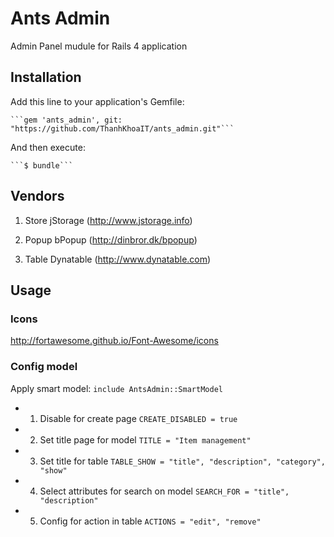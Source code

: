 # Ants Admin

Admin Panel mudule for Rails 4 application

## Installation

Add this line to your application's Gemfile:

    ```gem 'ants_admin', git: "https://github.com/ThanhKhoaIT/ants_admin.git"```

And then execute:

    ```$ bundle```
    
## Vendors
1. Store
  jStorage (http://www.jstorage.info)
  
2. Popup
  bPopup (http://dinbror.dk/bpopup)

3. Table
  Dynatable (http://www.dynatable.com)
  
## Usage

### Icons
http://fortawesome.github.io/Font-Awesome/icons

### Config model
  Apply smart model: ```include AntsAdmin::SmartModel```

  * 1. Disable for create page
    ```CREATE_DISABLED = true```
    
  * 2. Set title page for model
    ```TITLE = "Item management"```

  * 3. Set title for table
    ```TABLE_SHOW = "title", "description", "category", "show"```

  * 4. Select attributes for search on model
    ```SEARCH_FOR = "title", "description"```
    
  * 5. Config for action in table
    ```ACTIONS = "edit", "remove"```